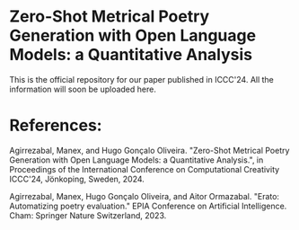 # Zero-Shot Metrical Poetry Generation with Open Language Models: a Quantitative Analysis

This is the official repository for our paper published in ICCC'24. All the information will soon be uploaded here.

# References:

Agirrezabal, Manex, and Hugo Gonçalo Oliveira. "Zero-Shot Metrical Poetry Generation with Open Language Models: a Quantitative Analysis.", in Proceedings of the International Conference on Computational Creativity ICCC'24, Jönkoping, Sweden, 2024.

Agirrezabal, Manex, Hugo Gonçalo Oliveira, and Aitor Ormazabal. "Erato: Automatizing poetry evaluation." EPIA Conference on Artificial Intelligence. Cham: Springer Nature Switzerland, 2023.
